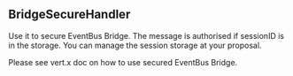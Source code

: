 ## BridgeSecureHandler

Use it to secure EventBus Bridge. The message is authorised if sessionID
is in the storage. You can manage the session storage at your proposal.

Please see vert.x doc on how to use secured EventBus Bridge.